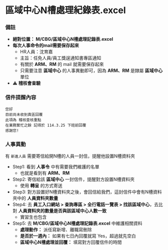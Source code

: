 # 區域中心N槽處理紀錄表.excel

### 備註
- **絕對位置： M/CBG/區域中心N槽處理記錄表.excel**
- **每次人事命令的mail需要保存起來**
    - HR人員：沈育嘉
    - 主旨：任免人員/員工獎逞通知書專區通知
    - 有關於 **ARM、RM** 的 mail 就需要保存起來
    - 只需要注意 **區域中心** 的人事異動即可，因為 **ARM、RM** 是隸屬 **區域中心** 單位
- ⚠️ **稽核會查驗**

### 信件提醒內容
```text
您好
目前尚未收到貴區回覆
此項為 稽核查核重點
在業務繁忙之餘 記得於 114.3.25 下班前回覆
感謝您!
```

### 人事異動
有 `新進人員` 需要寄信給開N槽的人員一封信，提醒他設置N槽資料夾
- Step1: 看到 **人事令** 中有需要我們維護的名單
    - 也就是看到有 **ARM、RM**
- Step2: 寄信給該 **區域中心** 一封信件，提醒對方設置N槽資料夾
    - 使用 **轉呈** 的方式寄送
- Step3: 對方設置好N槽資料夾之後，會回信給我們，這封信件中會有N槽資料夾中的 **人員資料夾數量**
- Step4: 去 **員工入口網站 > 查詢專區 > 全行電話一覽表 > 找該區域中心**，去比對 **人員資料夾的數量是否與該區域中心人數一致**
    - 實習生也包含
- Step5: 去 **M/CBG/區域中心N槽處理記錄表.excel** 中維護相關資料
    - **處理動作：** 派任寫新增、離職寫刪除
    - **是否於一週內：** 如果有七日內回覆就寫 Yes，超過就先空白
    - **區域中心N槽處理並回覆：** 填寫對方回覆信件的時間